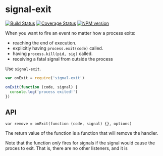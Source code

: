 # signal-exit

[![Build Status](https://travis-ci.org/bcoe/signal-exit.png)](https://travis-ci.org/bcoe/signal-exit)
[![Coverage Status](https://coveralls.io/repos/bcoe/signal-exit/badge.svg?branch=)](https://coveralls.io/r/bcoe/signal-exit?branch=)
[![NPM version](https://img.shields.io/npm/v/signal-exit.svg)](https://www.npmjs.com/package/signal-exit)

When you want to fire an event no matter how a process exits:

* reaching the end of execution.
* explicitly having `process.exit(code)` called.
* having `process.kill(pid, sig)` called.
* receiving a fatal signal from outside the process

Use `signal-exit`.

```js
var onExit = require('signal-exit')

onExit(function (code, signal) {
  console.log('process exited!')
})
```

## API

`var remove = onExit(function (code, signal) {}, options)`

The return value of the function is a function that will remove the
handler.

Note that the function *only* fires for signals if the signal would
cause the proces to exit.  That is, there are no other listeners, and
it is 